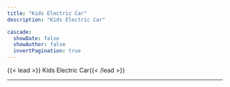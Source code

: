 ```yaml
---
title: "Kids Electric Car"
description: "Kids Electric Car"

cascade:
  showDate: false
  showAuthor: false
  invertPagination: true
---
```


{{< lead >}}
Kids Electric Car{{< /lead >}}

---
